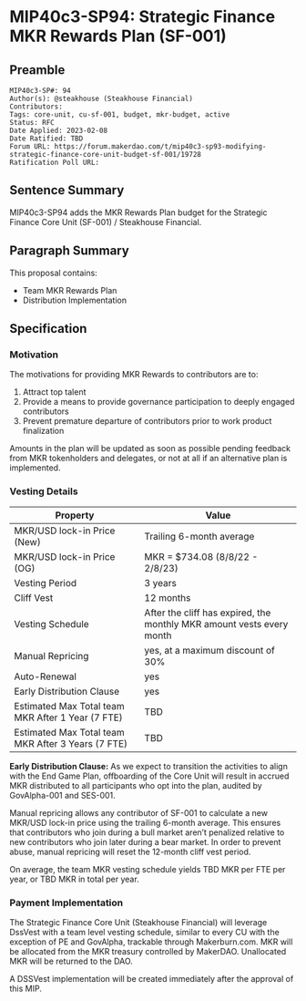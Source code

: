 # MIP40c3-SP94: Strategic Finance MKR Rewards Plan (SF-001)

## Preamble

```
MIP40c3-SP#: 94
Author(s): @steakhouse (Steakhouse Financial)
Contributors:
Tags: core-unit, cu-sf-001, budget, mkr-budget, active
Status: RFC
Date Applied: 2023-02-08
Date Ratified: TBD
Forum URL: https://forum.makerdao.com/t/mip40c3-sp93-modifying-strategic-finance-core-unit-budget-sf-001/19728
Ratification Poll URL:
```


## Sentence Summary
MIP40c3-SP94 adds the MKR Rewards Plan budget for the Strategic Finance Core Unit (SF-001) / Steakhouse Financial.

## Paragraph Summary
This proposal contains:

- Team MKR Rewards Plan
- Distribution Implementation

## Specification

### Motivation
The motivations for providing MKR Rewards to contributors are to:
1. Attract top talent
2. Provide a means to provide governance participation to deeply engaged contributors
3. Prevent premature departure of contributors prior to work product finalization

Amounts in the plan will be updated as soon as possible pending feedback from MKR tokenholders and delegates, or not at all if an alternative plan is implemented.


### Vesting Details
| Property | 	Value |
|----------|----------|
|MKR/USD lock-in Price (New)|Trailing 6-month average|
|MKR/USD lock-in Price (OG)|MKR = $734.08 (8/8/22 - 2/8/23)|
|Vesting Period|3 years|
|Cliff Vest|	12 months|
|Vesting Schedule|After the cliff has expired, the monthly MKR amount vests every month
|Manual Repricing|yes, at a maximum discount of 30%|
|Auto-Renewal|yes|
|Early Distribution Clause| yes
|Estimated Max Total team MKR After 1 Year (7 FTE)|TBD|
|Estimated Max Total team MKR After 3 Years (7 FTE)|TBD|

**Early Distribution Clause:** As we expect to transition the activities to align with the End Game Plan, offboarding of the Core Unit will result in accrued MKR distributed to all participants who opt into the plan, audited by GovAlpha-001 and SES-001.

Manual repricing allows any contributor of SF-001 to calculate a new MKR/USD lock-in price using the trailing 6-month average. This ensures that contributors who join during a bull market aren’t penalized relative to new contributors who join later during a bear market. In order to prevent abuse, manual repricing will reset the 12-month cliff vest period.

On average, the team MKR vesting schedule yields TBD MKR per FTE per year, or TBD MKR in total per year.

### Payment Implementation
The Strategic Finance Core Unit (Steakhouse Financial) will leverage DssVest with a team level vesting schedule, similar to every CU with the exception of PE and GovAlpha, trackable through Makerburn.com. MKR will be allocated from the MKR treasury controlled by MakerDAO. Unallocated MKR will be returned to the DAO.

A DSSVest implementation will be created immediately after the approval of this MIP.
